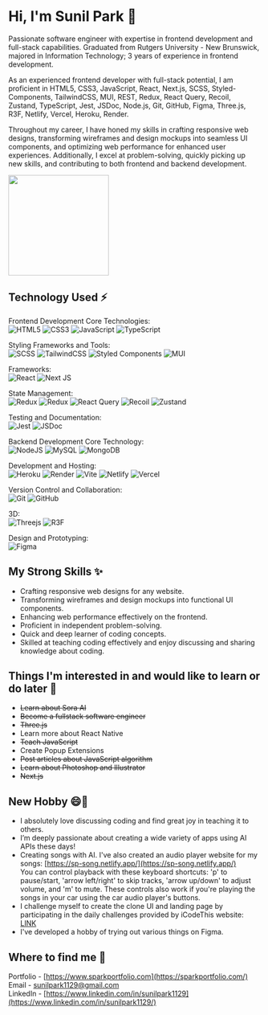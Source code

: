 # Hi, I'm Sunil Park 👋

Passionate software engineer with expertise in frontend development and full-stack capabilities. Graduated from Rutgers University - New Brunswick, majored in Information Technology; 3 years of experience in frontend development.<br />

<!--I have had a passion for coding since I was young and began learning it independently. While attending university, I took coding classes to deepen my knowledge. After graduating, I continued to self-study and focused on web development. I am deeply passionate about coding and consistently seek creative solutions for better web performance.<br />-->

As an experienced frontend developer with full-stack potential, I am proficient in HTML5, CSS3, JavaScript, React, Next.js, SCSS, Styled-Components, TailwindCSS, MUI, REST, Redux, React Query, Recoil, Zustand, TypeScript, Jest, JSDoc, Node.js, Git, GitHub, Figma, Three.js, R3F, Netlify, Vercel, Heroku, Render.<br />

Throughout my career, I have honed my skills in crafting responsive web designs, transforming wireframes and design mockups into seamless UI components, and optimizing web performance for enhanced user experiences. Additionally, I excel at problem-solving, quickly picking up new skills, and contributing to both frontend and backend development.<br />

<img src="https://camo.githubusercontent.com/130ffc354b6ee3c8c9e506276e598bf4e19ea7950df203dacf6aeee4fc543a50/68747470733a2f2f616e616c7974696373696e6469616d61672e636f6d2f77702d636f6e74656e742f75706c6f6164732f323031382f31322f646576656c6f7065722d6472696262626c652e676966" height="200" />

## Technology Used ⚡

Frontend Development Core Technologies:<br />
![HTML5](https://img.shields.io/badge/html5-%23E34F26.svg?style=for-the-badge&logo=html5&logoColor=white)
![CSS3](https://img.shields.io/badge/css3-%231572B6.svg?style=for-the-badge&logo=css3&logoColor=white)
![JavaScript](https://img.shields.io/badge/javascript-%23323330.svg?style=for-the-badge&logo=javascript&logoColor=%23F7DF1E)
![TypeScript](https://img.shields.io/badge/typescript-%23007ACC.svg?style=for-the-badge&logo=typescript&logoColor=white)

Styling Frameworks and Tools:<br />
![SCSS](https://img.shields.io/badge/SCSS-hotpink.svg?style=for-the-badge&logo=SASS&logoColor=white)
![TailwindCSS](https://img.shields.io/badge/tailwindcss-%2338B2AC.svg?style=for-the-badge&logo=tailwind-css&logoColor=white)
![Styled Components](https://img.shields.io/badge/styled--components-DB7093?style=for-the-badge&logo=styled-components&logoColor=white)
![MUI](https://img.shields.io/badge/MUI-%230081CB.svg?style=for-the-badge&logo=mui&logoColor=white)

Frameworks:<br />
![React](https://img.shields.io/badge/react-%2320232a.svg?style=for-the-badge&logo=react&logoColor=%2361DAFB)
![Next JS](https://img.shields.io/badge/Next-black?style=for-the-badge&logo=next.js&logoColor=white)

State Management:<br />
![Redux](https://img.shields.io/badge/redux-%23593d88.svg?style=for-the-badge&logo=redux&logoColor=white)
![Redux](https://img.shields.io/badge/redux_toolkit-%23593d88.svg?style=for-the-badge&logo=redux&logoColor=white)
![React Query](https://img.shields.io/badge/-React%20Query-FF4154?style=for-the-badge&logo=react%20query&logoColor=white)
![Recoil](https://img.shields.io/badge/recoil-%23323330.svg?style=for-the-badge&logoColor=%23F7DF1E)
![Zustand](https://img.shields.io/badge/zustand-%23323330.svg?style=for-the-badge&logoColor=%23F7DF1E)

Testing and Documentation:<br />
![Jest](https://img.shields.io/badge/-jest-%23C21325?style=for-the-badge&logo=jest&logoColor=white)
![JSDoc](https://img.shields.io/badge/JSDoc-%23323330.svg?style=for-the-badge&logo=javascript&logoColor=%23F7DF1E)

Backend Development Core Technology:<br />
![NodeJS](https://img.shields.io/badge/node.js-6DA55F?style=for-the-badge&logo=node.js&logoColor=white)
![MySQL](https://img.shields.io/badge/mysql-4479A1.svg?style=for-the-badge&logo=mysql&logoColor=white)
![MongoDB](https://img.shields.io/badge/MongoDB-%234ea94b.svg?style=for-the-badge&logo=mongodb&logoColor=white)

Development and Hosting:<br />
![Heroku](https://img.shields.io/badge/heroku-%23430098.svg?style=for-the-badge&logo=heroku&logoColor=white)
![Render](https://img.shields.io/badge/Render-%46E3B7.svg?style=for-the-badge&logo=render&logoColor=white)
![Vite](https://img.shields.io/badge/vite-%23646CFF.svg?style=for-the-badge&logo=vite&logoColor=white)
![Netlify](https://img.shields.io/badge/netlify-%23000000.svg?style=for-the-badge&logo=netlify&logoColor=#00C7B7)
![Vercel](https://img.shields.io/badge/vercel-%23000000.svg?style=for-the-badge&logo=vercel&logoColor=white)

Version Control and Collaboration:<br />
![Git](https://img.shields.io/badge/git-%23F05033.svg?style=for-the-badge&logo=git&logoColor=white)
![GitHub](https://img.shields.io/badge/github-%23121011.svg?style=for-the-badge&logo=github&logoColor=white)

3D:<br />
![Threejs](https://img.shields.io/badge/threejs-black?style=for-the-badge&logo=three.js&logoColor=white)
![R3F](https://img.shields.io/badge/r3f-black?style=for-the-badge&logo=three.js&logoColor=white)

Design and Prototyping:<br />
![Figma](https://img.shields.io/badge/figma-%23F24E1E.svg?style=for-the-badge&logo=figma&logoColor=white)

<!--
![GraphQL](https://img.shields.io/badge/-GraphQL-E10098?style=for-the-badge&logo=graphql&logoColor=white)
![Apollo-GraphQL](https://img.shields.io/badge/-ApolloGraphQL-311C87?style=for-the-badge&logo=apollo-graphql)
-->
## My Strong Skills ✨

- Crafting responsive web designs for any website.
- Transforming wireframes and design mockups into functional UI components.
- Enhancing web performance effectively on the frontend.
- Proficient in independent problem-solving.
- Quick and deep learner of coding concepts.
- Skilled at teaching coding effectively and enjoy discussing and sharing knowledge about coding.

## Things I'm interested in and would like to learn or do later 🔭

- <del>Learn about Sora AI</del>
- <del>Become a fullstack software engineer</del>
- <del>Three.js</del>
- Learn more about React Native
- <del>Teach JavaScript</del>
- Create Popup Extensions
- <del>Post articles about JavaScript algorithm</del>
- <del>Learn about Photoshop and Illustrator</del>
- <del>Next.js</del>

## New Hobby 😄🌱

- I absolutely love discussing coding and find great joy in teaching it to others.
- I’m deeply passionate about creating a wide variety of apps using AI APIs these days!
- Creating songs with AI. I've also created an audio player website for my songs: [https://sp-song.netlify.app/](https://sp-song.netlify.app/)<br />You can control playback with these keyboard shortcuts: 'p' to pause/start, 'arrow left/right' to skip tracks, 'arrow up/down' to adjust volume, and 'm' to mute. These controls also work if you're playing the songs in your car using the car audio player's buttons.
- I challenge myself to create the clone UI and landing page by participating in the daily challenges provided by iCodeThis website: [LINK](https://icodethis.com/Sunil)
- I've developed a hobby of trying out various things on Figma.

## Where to find me 💬

Portfolio - [https://www.sparkportfolio.com](https://sparkportfolio.com/)<br>
Email - sunilpark1129@gmail.com<br>
LinkedIn - [https://www.linkedin.com/in/sunilpark1129](https://www.linkedin.com/in/sunilpark1129/)

<!--
**SunilPark1129/sunilpark1129** is a ✨ _special_ ✨ repository because its `README.md` (this file) appears on your GitHub profile.

Here are some ideas to get you started:

- 🔭 I’m currently working on ...
- 🌱 I’m currently learning ...
- 👯 I’m looking to collaborate on ...
- 🤔 I’m looking for help with ...
- 💬 Ask me about ...
- 📫 How to reach me: ...
- 😄 Pronouns: ...
- ⚡ Fun fact: ...
-->
